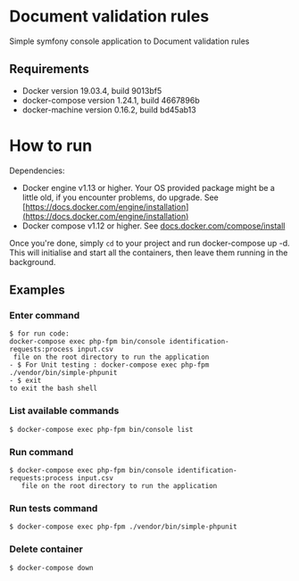 # Document validation rules

Simple symfony console application to Document validation rules

## Requirements
- Docker version 19.03.4, build 9013bf5
- docker-compose version 1.24.1, build 4667896b
- docker-machine version 0.16.2, build bd45ab13

# How to run #

Dependencies:

  * Docker engine v1.13 or higher. Your OS provided package might be a little old, if you encounter problems, do upgrade. See [https://docs.docker.com/engine/installation](https://docs.docker.com/engine/installation)
  * Docker compose v1.12 or higher. See [docs.docker.com/compose/install](https://docs.docker.com/compose/install/)

Once you're done, simply `cd` to your project and run docker-compose up -d. This will initialise and start all the containers, then leave them running in the background.
## Examples

### Enter command
```
$ for run code: 
docker-compose exec php-fpm bin/console identification-requests:process input.csv
 file on the root directory to run the application
- $ For Unit testing : docker-compose exec php-fpm ./vendor/bin/simple-phpunit
- $ exit 
to exit the bash shell
```

### List available commands
```
$ docker-compose exec php-fpm bin/console list
```

### Run command
```
$ docker-compose exec php-fpm bin/console identification-requests:process input.csv
   file on the root directory to run the application
```

### Run tests command
```
$ docker-compose exec php-fpm ./vendor/bin/simple-phpunit

```

### Delete container
```
$ docker-compose down
```

 